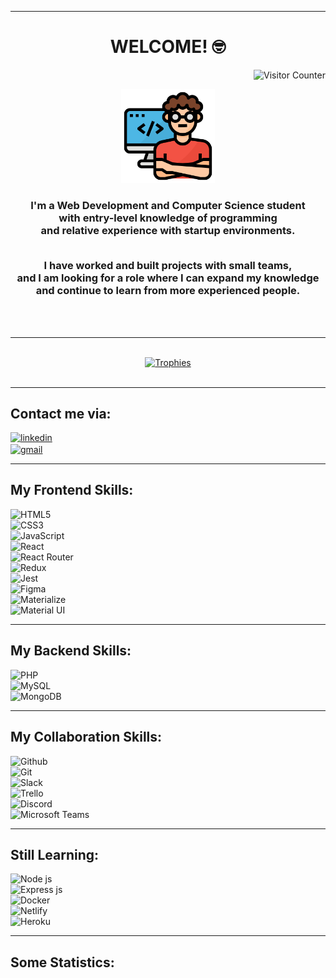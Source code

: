 <!-- Bio -->
---
<h1 align="center">
  WELCOME! 🤓
  <br>
</h1>

<p align="right">
  <img
    src="https://komarev.com/ghpvc/?username=lucaschammanahas&label=Views&color=blueviolet&style=flat"
    alt="Visitor Counter"
  />
</p>

<p align="center">
  <img
    src="https://github.com/LucasChammaNahas/LucasChammaNahas/blob/main/img/programmer.png"
    width="150"
    alt="Programmer"
  />
</p>

<h3 align="center">
  I'm a Web Development and Computer Science student<br>
  with entry-level knowledge of programming<br>
  and relative experience with startup environments.<br><br>

  I have worked and built projects with small teams,<br>
  and I am looking for a role where I can expand my knowledge<br>
  and continue to learn from more experienced people.
</h3>
<br><br>
<!-- Bio -->




<!-- Trophies -->
---
<p align="center">
  <br>
  <a href="https://github.com/ryo-ma/github-profile-trophy">
    <img
      src="https://github-profile-trophy.vercel.app/?username=ryo-ma&column=4&theme=gruvbox"
      alt="Trophies"
    />
  </a>
  <br><br>
</p>
<!-- Trophies -->





<!-- Contact Info -->
---
<h2 align="left">Contact me via:</h2>
<p align="left">
  <a href="https://linkedin.com/in/lucas-chamma-nahas" target="blank">
    <img
      src="https://img.shields.io/badge/LinkedIn-0077B5?style=for-the-badge&logo=linkedin&logoColor=white"
      alt="linkedin"
    />
  </a>
  <br>
  <a href="mailto:lucasnahas@gmail.com" target="blank">
    <img
      align="center"
      src="https://img.shields.io/badge/Gmail-D14836?style=for-the-badge&logo=gmail&logoColor=white"
      alt="gmail"
    />
  </a>  
</p>
<!-- Contact Info -->





<!-- Frontend Skills -->
---
<h2 align="left">My Frontend Skills:</h2>
<p align="left">
  <img
    src="https://img.shields.io/badge/HTML5-E34F26?style=for-the-badge&logo=html5&logoColor=white"
    alt="HTML5"
  /><br>
  <img
    src="https://img.shields.io/badge/CSS3-1572B6?style=for-the-badge&logo=css3&logoColor=white"
    alt="CSS3"
  /><br>
  <img
    src="https://img.shields.io/badge/JavaScript-323330?style=for-the-badge&logo=javascript&logoColor=F7DF1E"
    alt="JavaScript"
  /><br>
  <img
    src="https://img.shields.io/badge/React-20232A?style=for-the-badge&logo=react&logoColor=61DAFB"
    alt="React"
  /><br>
  <img
    src="https://img.shields.io/badge/React_Router-CA4245?style=for-the-badge&logo=react-router&logoColor=white"
    alt="React Router"
  /><br>
  <img
    src="https://img.shields.io/badge/Redux-593D88?style=for-the-badge&logo=redux&logoColor=white"
    alt="Redux"
  /><br>
  <img
    src="https://img.shields.io/badge/Jest-C21325?style=for-the-badge&logo=jest&logoColor=white"
    alt="Jest"
  /><br>
  <img
    src="https://img.shields.io/badge/Figma-F24E1E?style=for-the-badge&logo=figma&logoColor=white"
    alt="Figma"
  /><br>
  <img
    src="https://img.shields.io/badge/-materialize--css-ff69b4?style=for-the-badge&logo=materialize--css&logoColor=white"
    alt="Materialize"
  /><br>
  <img
    src="https://img.shields.io/badge/Material--UI-0081CB?style=for-the-badge&logo=material-ui&logoColor=white"
    alt="Material UI"
  />
</p>
<!-- Frontend Skills -->




<!-- Backend Skills -->
---
<h2 align="left">My Backend Skills:</h2>
<p align="left">
  <img
    src="https://img.shields.io/badge/PHP-777BB4?style=for-the-badge&logo=php&logoColor=white"
    alt="PHP"
  /><br>
  <img
    src="https://img.shields.io/badge/MySQL-00000F?style=for-the-badge&logo=mysql&logoColor=white"
    alt="MySQL"
  /><br>
  <img
    src="https://img.shields.io/badge/MongoDB-4EA94B?style=for-the-badge&logo=mongodb&logoColor=white  "
    alt="MongoDB"
  />
</p>
<!-- Backend Skills -->




<!-- Colaboration Skills -->
---
<h2 align="left">My Collaboration Skills:</h2>
<p align="left">
  <img
    src="https://img.shields.io/badge/GitHub-100000?style=for-the-badge&logo=github&logoColor=white"
    alt="Github"
  /><br>
  <img
    src="https://img.shields.io/badge/Git-F05032?style=for-the-badge&logo=git&logoColor=white"
    alt="Git"
  /><br>
  <img
    src="https://img.shields.io/badge/Slack-4A154B?style=for-the-badge&logo=slack&logoColor=white"
    alt="Slack"
  /><br>
  <img
    src="https://img.shields.io/badge/Trello-0052CC?style=for-the-badge&logo=trello&logoColor=white"
    alt="Trello"
  /><br>
  <img
    src="https://img.shields.io/badge/Discord-7289DA?style=for-the-badge&logo=discord&logoColor=white"
    alt="Discord"
  /><br>
  <img
    src="https://img.shields.io/badge/Microsoft_Teams-6264A7?style=for-the-badge&logo=microsoft-teams&logoColor=white"
    alt="Microsoft Teams"
  />
</p>
<!-- Colaboration Skills -->




<!-- On Going Skills -->
---
<h2 align="left">Still Learning:</h2>
<p align="left">
  <img
    src="https://img.shields.io/badge/Node.js-339933?style=for-the-badge&logo=nodedotjs&logoColor=white"
    alt="Node js"
  /><br>
  <img
    src="https://img.shields.io/badge/Express.js-000000?style=for-the-badge&logo=express&logoColor=white"
    alt="Express js"
  /><br>
  <img
    src="https://img.shields.io/badge/Docker-2CA5E0?style=for-the-badge&logo=docker&logoColor=white"
    alt="Docker"
  /><br>
  <img
    src="https://img.shields.io/badge/Netlify-00C7B7?style=for-the-badge&logo=netlify&logoColor=white"
    alt="Netlify"
  /><br>
  <img
    src="https://img.shields.io/badge/Heroku-430098?style=for-the-badge&logo=heroku&logoColor=white"
    alt="Heroku"
  />
</p>
<!-- On Going Skills -->




<!-- Stats cards -->
---
<h2 align="left">Some Statistics:</h2>
<p align="center">
  <img
    src="https://github-readme-streak-stats.herokuapp.com/?user=lucaschammanahas&theme=gruvbox"
    alt=""
  />
</p>
<p align="center">
  <img
    src="https://github-readme-stats.vercel.app/api?username=lucaschammanahas&show_icons=true&locale=en&theme=gruvbox"
    alt=""
  />
</p>
<p align="center">
  <img
    src="https://github-readme-stats.vercel.app/api/top-langs?username=lucaschammanahas&show_icons=true&locale=en&layout=compact&theme=gruvbox"
    alt=""
  />
</p>
